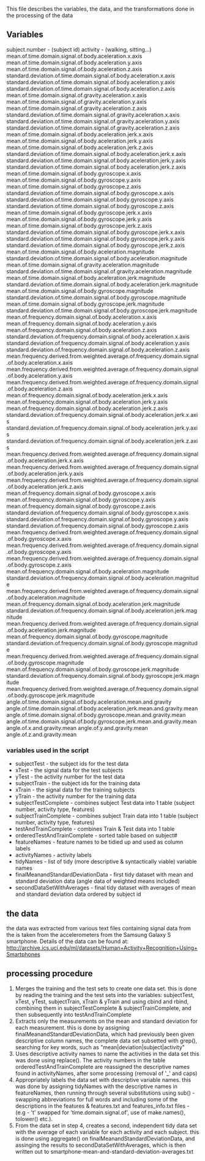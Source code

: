 This file describes the variables, the data, and the transformations done in the processing of the data 

## Variables
subject.number - (subject id)
activity - (walking, sitting...)
mean.of.time.domain.signal.of.body.aceleration.x.axis
mean.of.time.domain.signal.of.body.aceleration.y.axis
mean.of.time.domain.signal.of.body.aceleration.z.axis
standard.deviation.of.time.domain.signal.of.body.aceleration.x.axis
standard.deviation.of.time.domain.signal.of.body.aceleration.y.axis
standard.deviation.of.time.domain.signal.of.body.aceleration.z.axis
mean.of.time.domain.signal.of.gravity.aceleration.x.axis
mean.of.time.domain.signal.of.gravity.aceleration.y.axis
mean.of.time.domain.signal.of.gravity.aceleration.z.axis
standard.deviation.of.time.domain.signal.of.gravity.aceleration.x.axis
standard.deviation.of.time.domain.signal.of.gravity.aceleration.y.axis
standard.deviation.of.time.domain.signal.of.gravity.aceleration.z.axis
mean.of.time.domain.signal.of.body.aceleration.jerk.x.axis
mean.of.time.domain.signal.of.body.aceleration.jerk.y.axis
mean.of.time.domain.signal.of.body.aceleration.jerk.z.axis
standard.deviation.of.time.domain.signal.of.body.aceleration.jerk.x.axis
standard.deviation.of.time.domain.signal.of.body.aceleration.jerk.y.axis
standard.deviation.of.time.domain.signal.of.body.aceleration.jerk.z.axis
mean.of.time.domain.signal.of.body.gyroscope.x.axis
mean.of.time.domain.signal.of.body.gyroscope.y.axis
mean.of.time.domain.signal.of.body.gyroscope.z.axis
standard.deviation.of.time.domain.signal.of.body.gyroscope.x.axis
standard.deviation.of.time.domain.signal.of.body.gyroscope.y.axis
standard.deviation.of.time.domain.signal.of.body.gyroscope.z.axis
mean.of.time.domain.signal.of.body.gyroscope.jerk.x.axis
mean.of.time.domain.signal.of.body.gyroscope.jerk.y.axis
mean.of.time.domain.signal.of.body.gyroscope.jerk.z.axis
standard.deviation.of.time.domain.signal.of.body.gyroscope.jerk.x.axis
standard.deviation.of.time.domain.signal.of.body.gyroscope.jerk.y.axis
standard.deviation.of.time.domain.signal.of.body.gyroscope.jerk.z.axis
mean.of.time.domain.signal.of.body.aceleration.magnitude
standard.deviation.of.time.domain.signal.of.body.aceleration.magnitude
mean.of.time.domain.signal.of.gravity.aceleration.magnitude
standard.deviation.of.time.domain.signal.of.gravity.aceleration.magnitude
mean.of.time.domain.signal.of.body.aceleration.jerk.magnitude
standard.deviation.of.time.domain.signal.of.body.aceleration.jerk.magnitude
mean.of.time.domain.signal.of.body.gyroscope.magnitude
standard.deviation.of.time.domain.signal.of.body.gyroscope.magnitude
mean.of.time.domain.signal.of.body.gyroscope.jerk.magnitude
standard.deviation.of.time.domain.signal.of.body.gyroscope.jerk.magnitude
mean.of.frequency.domain.signal.of.body.aceleration.x.axis
mean.of.frequency.domain.signal.of.body.aceleration.y.axis
mean.of.frequency.domain.signal.of.body.aceleration.z.axis
standard.deviation.of.frequency.domain.signal.of.body.aceleration.x.axis
standard.deviation.of.frequency.domain.signal.of.body.aceleration.y.axis
standard.deviation.of.frequency.domain.signal.of.body.aceleration.z.axis
mean.frequency.derived.from.weighted.average.of.frequency.domain.signal.of.body.aceleration.x.axis
mean.frequency.derived.from.weighted.average.of.frequency.domain.signal.of.body.aceleration.y.axis
mean.frequency.derived.from.weighted.average.of.frequency.domain.signal.of.body.aceleration.z.axis
mean.of.frequency.domain.signal.of.body.aceleration.jerk.x.axis
mean.of.frequency.domain.signal.of.body.aceleration.jerk.y.axis
mean.of.frequency.domain.signal.of.body.aceleration.jerk.z.axis
standard.deviation.of.frequency.domain.signal.of.body.aceleration.jerk.x.axis
standard.deviation.of.frequency.domain.signal.of.body.aceleration.jerk.y.axis
standard.deviation.of.frequency.domain.signal.of.body.aceleration.jerk.z.axis
mean.frequency.derived.from.weighted.average.of.frequency.domain.signal.of.body.aceleration.jerk.x.axis
mean.frequency.derived.from.weighted.average.of.frequency.domain.signal.of.body.aceleration.jerk.y.axis
mean.frequency.derived.from.weighted.average.of.frequency.domain.signal.of.body.aceleration.jerk.z.axis
mean.of.frequency.domain.signal.of.body.gyroscope.x.axis
mean.of.frequency.domain.signal.of.body.gyroscope.y.axis
mean.of.frequency.domain.signal.of.body.gyroscope.z.axis
standard.deviation.of.frequency.domain.signal.of.body.gyroscope.x.axis
standard.deviation.of.frequency.domain.signal.of.body.gyroscope.y.axis
standard.deviation.of.frequency.domain.signal.of.body.gyroscope.z.axis
mean.frequency.derived.from.weighted.average.of.frequency.domain.signal.of.body.gyroscope.x.axis
mean.frequency.derived.from.weighted.average.of.frequency.domain.signal.of.body.gyroscope.y.axis
mean.frequency.derived.from.weighted.average.of.frequency.domain.signal.of.body.gyroscope.z.axis
mean.of.frequency.domain.signal.of.body.aceleration.magnitude
standard.deviation.of.frequency.domain.signal.of.body.aceleration.magnitude
mean.frequency.derived.from.weighted.average.of.frequency.domain.signal.of.body.aceleration.magnitude
mean.of.frequency.domain.signal.of.body.aceleration.jerk.magnitude
standard.deviation.of.frequency.domain.signal.of.body.aceleration.jerk.magnitude
mean.frequency.derived.from.weighted.average.of.frequency.domain.signal.of.body.aceleration.jerk.magnitude
mean.of.frequency.domain.signal.of.body.gyroscope.magnitude
standard.deviation.of.frequency.domain.signal.of.body.gyroscope.magnitude
mean.frequency.derived.from.weighted.average.of.frequency.domain.signal.of.body.gyroscope.magnitude
mean.of.frequency.domain.signal.of.body.gyroscope.jerk.magnitude
standard.deviation.of.frequency.domain.signal.of.body.gyroscope.jerk.magnitude
mean.frequency.derived.from.weighted.average.of.frequency.domain.signal.of.body.gyroscope.jerk.magnitude
angle.of.time.domain.signal.of.body.aceleration.mean.and.gravity
angle.of.time.domain.signal.of.body.aceleration.jerk.mean.and.gravity.mean
angle.of.time.domain.signal.of.body.gyroscope.mean.and.gravity.mean
angle.of.time.domain.signal.of.body.gyroscope.jerk.mean.and.gravity.mean
angle.of.x.and.gravity.mean
angle.of.y.and.gravity.mean
angle.of.z.and.gravity.mean

### variables used in the script
-  subjectTest - the subject ids for the test data 
-  xTest - the signal data for the test subjects 
-  yTest - the activity number for the test data
-  subjectTrain - the subject ids for the training data
-  xTrain - the signal data for the training subjects 
-  yTrain - the activity number for the training data
-  subjectTestComplete - combines subject Test data into 1 table (subject number, activity type, features) 
-  subjectTrainComplete - combines subject Train data into 1 table (subject number, activity type, features)  
-  testAndTrainComplete - combines Train & Test data into 1 table
-  orderedTestAndTrainComplete - sorted table based on subject#
-  featureNames - feature names to be tidied up and used as column labels
-  activityNames - activity labels
-  tidyNames - list of tidy (more descriptive & syntactically viable) variable names            
-  finalMeanandStandardDeviationData - first tidy dataset with mean and standard deviation data (angle data of weighted means included)
-  secondDataSetWithAverages - final tidy dataset with averages of mean and standard deviation data ordered by subject id
  
## the data
  the data was extracted from various text files containing signal data from the is taken from the accelerometers from the Samsung Galaxy S smartphone. 
  Details of the data can be found at: http://archive.ics.uci.edu/ml/datasets/Human+Activity+Recognition+Using+Smartphones
  
## processing procedure
  1. Merges the training and the test sets to create one data set.
    this is done by reading the training and the test sets into the variables: subjectTest, xTest, yTest, subjectTrain, xTrain & yTrain
    and using cbind and rbind, combining them in subjectTestComplete & subjectTrainComplete, and then subsequently into testAndTrainComplete
  2. Extracts only the measurements on the mean and standard deviation for each measurement.
    this is done by assigning finalMeanandStandardDeviationData, which had previously been given descriptive column names, the complete data set subsetted with grep(), searching for key words, such as "mean|deviation|subject|activity"
  3. Uses descriptive activity names to name the activities in the data set
    this was done using replace(). The activity numbers in the table orderedTestAndTrainComplete are reassigned the descriptive names found in activityNames, after some processing (removal of '_' and caps)
  4. Appropriately labels the data set with descriptive variable names.
    this was done by assigning tidyNames with the descriptive names in featureNames, then running through several substitutions using sub() - swapping abbreviations for full words and including some of the descriptions in the features & features.txt and features_info.txt files - (e.g - 't' swapped for 'time.domain.signal.of', use of make.names(), tolower() etc.). 
  5. From the data set in step 4, creates a second, independent tidy data set with the average of each variable for each activity and each subject.
    this is done using aggregate() on finalMeanandStandardDeviationData, and assinging the results to secondDataSetWithAverages, which is then written out to smartphone-mean-and-standard-deviation-averages.txt
